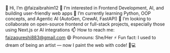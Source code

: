 👋 Hi, I’m @faizaibrahim12
👀 I’m interested in Frontend Development, AI, and building user-friendly web apps
🌱 I’m currently learning Python, OOP concepts, and Agentic AI (AutoGen, CrewAI, FastAPI)
💞️ I’m looking to collaborate on open-source frontend or full-stack projects, especially those using Next.js or AI integrations
📫 How to reach me: faizaqureshi883@gmail.com
😄 Pronouns: She/Her
⚡ Fun fact: I used to dream of being an artist — now I paint the web with code! 🎨💻

